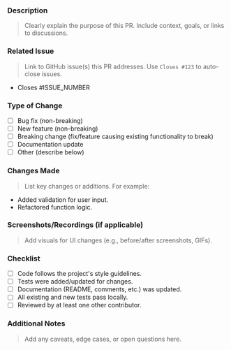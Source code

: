 ### **Description**
> Clearly explain the purpose of this PR. Include context, goals, or links to discussions.

### **Related Issue**
> Link to GitHub issue(s) this PR addresses. Use `Closes #123` to auto-close issues.
- Closes #ISSUE_NUMBER

### **Type of Change**
- [ ] Bug fix (non-breaking)
- [ ] New feature (non-breaking)
- [ ] Breaking change (fix/feature causing existing functionality to break)
- [ ] Documentation update
- [ ] Other (describe below)

### **Changes Made**
> List key changes or additions. For example:
- Added validation for user input.
- Refactored function logic.

### **Screenshots/Recordings (if applicable)**
> Add visuals for UI changes (e.g., before/after screenshots, GIFs).

### **Checklist**
- [ ] Code follows the project's style guidelines.
- [ ] Tests were added/updated for changes.
- [ ] Documentation (README, comments, etc.) was updated.
- [ ] All existing and new tests pass locally.
- [ ] Reviewed by at least one other contributor.

### **Additional Notes**
> Add any caveats, edge cases, or open questions here.
